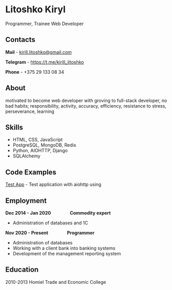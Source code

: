 Litoshko Kiryl
========================
Programmer, Trainee Web Developer

Contacts
-------------------------
**Mail** - kirill.litoshko@gmail.com

**Telegram** - https://t.me/kirill_litoshko

**Phone** - +375 29 133 08 34


About
-------------------------
motivated to become web developer with groving to full-stack developer, no bad habits; responsibility, activity, accuracy, efficiency, resistance to stress, perseverance, learning

Skills
-------------------------
* HTML, CSS, JavaScript
* PostgreSQL, MongoDB, Redis
* Python, AIOHTTP, Django
* SQLAlchemy

Code Examples
-------------------------
[Test App](https://github.com/KirillLitoshko/tst) - Test application with aiohttp using

Employment
-------------------------
**Dec 2014 - Jan 2020**&nbsp;&nbsp;&nbsp;&nbsp;&nbsp;&nbsp;&nbsp;&nbsp;&nbsp;&nbsp;&nbsp;&nbsp;&nbsp;&nbsp;&nbsp;**Commodity expert**

* Administration of databases and 1C


**Nov 2020 - Present**&nbsp;&nbsp;&nbsp;&nbsp;&nbsp;&nbsp;&nbsp;&nbsp;&nbsp;&nbsp;&nbsp;&nbsp;&nbsp;&nbsp;&nbsp;**Programmer**

* Administration of databases
* Working with a client bank into banking systems
* Development of the management reporting system

Education
-------------------------
2010-2013 Homiel Trade and Economic College

